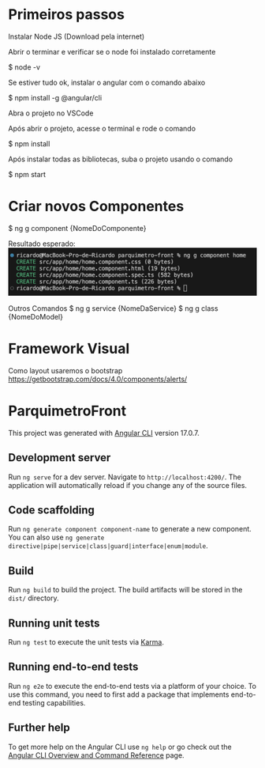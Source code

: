 # Primeiros passos

Instalar Node JS (Download pela internet)

Abrir o terminar e verificar se o node foi instalado corretamente

$ node -v

Se estiver tudo ok, instalar o angular com o comando abaixo

$ npm install -g @angular/cli

Abra o projeto no VSCode

Após abrir o projeto, acesse o terminal e rode o comando

$ npm install

Após instalar todas as bibliotecas, suba o projeto usando o comando

$ npm start


# Criar novos Componentes

$ ng g component {NomeDoComponente}

Resultado esperado:
![Alt text](image.png)

Outros Comandos
$ ng g service {NomeDaService}
$ ng g class {NomeDoModel}


# Framework Visual

Como layout usaremos o bootstrap
https://getbootstrap.com/docs/4.0/components/alerts/

# ParquimetroFront

This project was generated with [Angular CLI](https://github.com/angular/angular-cli) version 17.0.7.

## Development server

Run `ng serve` for a dev server. Navigate to `http://localhost:4200/`. The application will automatically reload if you change any of the source files.

## Code scaffolding

Run `ng generate component component-name` to generate a new component. You can also use `ng generate directive|pipe|service|class|guard|interface|enum|module`.

## Build

Run `ng build` to build the project. The build artifacts will be stored in the `dist/` directory.

## Running unit tests

Run `ng test` to execute the unit tests via [Karma](https://karma-runner.github.io).

## Running end-to-end tests

Run `ng e2e` to execute the end-to-end tests via a platform of your choice. To use this command, you need to first add a package that implements end-to-end testing capabilities.

## Further help

To get more help on the Angular CLI use `ng help` or go check out the [Angular CLI Overview and Command Reference](https://angular.io/cli) page.
